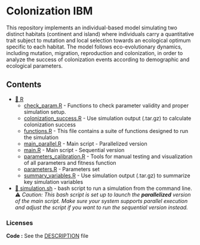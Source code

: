
<!-- README.md is generated from README.Rmd. Please edit that file -->

# Colonization IBM

This repository implements an individual-based model simulating two
distinct habitats (continent and island) where individuals carry a
quantitative trait subject to mutation and local selection towards an
ecological optimum specific to each habitat. The model follows
eco-evolutionary dynamics, including mutation, migration, reproduction
and colonization, in order to analyze the success of colonization events
according to demographic and ecological parameters.

## Contents

- [:file_folder: R](R)
  - [check_param.R]() - Functions to check parameter validity and proper
    simulation setup.
  - [colonization_success.R]() - Use simulation output (.tar.gz) to
    calculate colonization success
  - [functions.R]() - This file contains a suite of functions designed
    to run the simulation
  - [main_parallel.R]() - Main script - Parallelized version
  - [main.R]() - Main script - Sequential version
  - [parameters_calibration.R]() - Tools for manual testing and
    visualization of all parameters and fitness function
  - [parameters.R]() - Parameters set
  - [summary_variables.R]() - Use simulation output (.tar.gz) to
    summarize key simulation variables
- [:rocket: simulation.sh]() - bash script to run a simulation from the
  command line.  
  :warning: *Caution: This bash script is set up to launch the
  **parallelized** version of the main script. Make sure your system
  supports parallel execution and adjust the script if you want to run
  the sequential version instead.*

### Licenses

**Code :** See the [DESCRIPTION](DESCRIPTION) file
